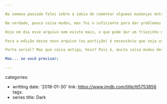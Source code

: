 ```yaml
---

Na semana passada falei sobre a ideia de comentar algumas mudanças entre o Windows XP e o novo mundo Vista/7/8/ que fizeram com que adaptássemos algum código que obviamente não funcionaria mais. Falamos sobre a famigerada GINA (ou famiGINADA), e agora apenas vou comentar brevemente sobre o sistema de boot, que também mudou.

Na verdade, pouca coisa mudou, mas foi o suficiente para dar problemas na hora de usar o WinDbg. Tradicionalmente, o boot era gerenciado no Windows através de um arquivo localizado na raiz da partição ativa (configuração da MBR) chamado bootini. Dentro dele temos uma estrutura semelhante a um .INI (duh), onde a informação que vemos lá podia ser configurada nas configurações do Computador no Windows XP.

Hoje em dia esse arquivo nem existe mais, o que pode dar um friozinho na barriga ("caramba, não vai mais bootar!!"). Agora, para sistemas baseados em BIOS há uma pasta Boot na raiz e um arquivo chamado bcd. Para os mais moderninhos, baseados em EFI, ele fica na partição EFI. Ah, EFI é Extensible Firmware Interface, e faz parte da especificação da UEFI (Universal blá blá blá), mais ou menos um padrão que define como deve ser feita a comunicação entre hardware e sistema operacional.

Para a edição desse novo arquivo (ou partição) é necessário que seja usada a ferramenta BCDEdit no Windows. É ela que agora configura qual partição está ativa e, mais importante para escovadores de bits, qual pode ser depurada pela porta serial através do WinDbg.

Porta serial? Mas que coisa antiga, hein? Pois é, muita coisa mudou desde o Windows Vista, mas algumas coisas precisam permanecer... compatíveis.

Mas... se você precisar:

---
```

categories:
- writting
date: '2018-01-30'
link: https://www.imdb.com/title/tt5753856
tags:
- series
title: Dark
